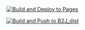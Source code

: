[![Build and Deploy to Pages](https://github.com/ValentinHerrmann/Blockly2Java/actions/workflows/static2.yml/badge.svg)](https://github.com/ValentinHerrmann/Blockly2Java/actions/workflows/static2.yml)

[![Build and Push to B2J_dist](https://github.com/ValentinHerrmann/Blockly2Java/actions/workflows/build_and_store.yml/badge.svg)](https://github.com/ValentinHerrmann/Blockly2Java/actions/workflows/build_and_store.yml)